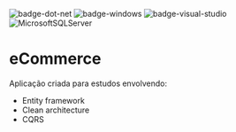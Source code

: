 ![badge-dot-net]
![badge-windows]
![badge-visual-studio]
![MicrosoftSQLServer]

# eCommerce
Aplicação criada para estudos envolvendo:
* Entity framework
* Clean architecture
* CQRS


<!-- Links -->

<!-- Images -->

<!-- Badges -->
[badge-dot-net]: https://img.shields.io/badge/.NET-512BD4?logo=dotnet&logoColor=fff&style=for-the-badge
[badge-windows]: https://img.shields.io/badge/Windows-0078D4?logo=windows&logoColor=fff&style=for-the-badge
[badge-visual-studio]: https://img.shields.io/badge/Visual%20Studio-5C2D91?logo=visualstudio&logoColor=fff&style=for-the-badge
[MicrosoftSQLServer]: https://img.shields.io/badge/Microsoft%20SQL%20Server-CC2927?style=for-the-badge&logo=microsoft%20sql%20server&logoColor=white
[badge-swagger]: https://img.shields.io/badge/Swagger-85EA2D?logo=swagger&logoColor=000&style=for-the-badge
